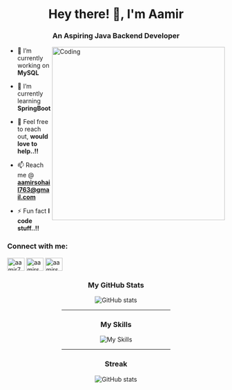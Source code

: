 <h1 align="center">Hey there! 👋, I'm Aamir</h1>
<h3 align="center">An Aspiring Java Backend Developer</h3>
<img align="right" alt="Coding" width="400" src="https://devtechnosys.com/insights/wp-content/uploads/2021/07/full-stack-development.gif">

- 🔭 I’m currently working on **MySQL**

- 🌱 I’m currently learning **SpringBoot**

- 💬 Feel free to reach out, **would love to help..!!**

- 📫 Reach me @ **aamirsohail763@gmail.com**

- ⚡ Fun fact **I code stuff..!!**

<h3 align="left">Connect with me:</h3>
<p align="left">
<a href="https://linkedin.com/in/aamir763" target="blank"><img align="center" src="https://raw.githubusercontent.com/rahuldkjain/github-profile-readme-generator/master/src/images/icons/Social/linked-in-alt.svg" alt="aamir763" height="30" width="40" /></a>
<a href="https://www.hackerrank.com/aamirsohail763" target="blank"><img align="center" src="https://raw.githubusercontent.com/rahuldkjain/github-profile-readme-generator/master/src/images/icons/Social/hackerrank.svg" alt="aamirsohail763" height="30" width="40" /></a>
<a href="https://www.instagram.com/so.hail.aamir/?hl=en" target="blank"><img align="center" src="https://raw.githubusercontent.com/rahuldkjain/github-profile-readme-generator/master/src/images/icons/Social/instagram.svg" alt="aamirsohail763" height="30" width="40" /></a>
</p>


<div align="center">
  <h3>My GitHub Stats</h3>
  <img src="https://github-readme-stats.vercel.app/api?username=aamirsohail763&show_icons=true&&coountprivate=true&theme=react&hide_title=true" alt="GitHub stats"/>
  <hr width="50%"/>
  <h3>My Skills</h3>
  <img aling="left" src="https://skillicons.dev/icons?i=java,mysql,spring,maven,hibernate,html,css,js,git" alt="My Skills"/>
  <hr width="50%"/>
   <h3>Streak</h3>
  <img src="https://github-readme-streak-stats.herokuapp.com/?user=aamirsohail763&theme=dark" alt="GitHub stats"/>
</div>
